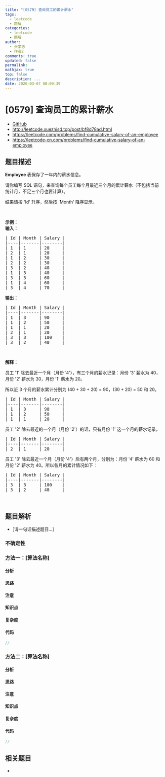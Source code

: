 ```yaml
---
title: "[0579] 查询员工的累计薪水"
tags:
  - leetcode
  - 题解
categories:
  - leetcode
  - 题解
author:
  - 张学志
  - 作者2
comments: true
updated: false
permalink:
mathjax: true
top: false
description: ...
date: 2020-03-07 00:09:39
---
```



# [0579] 查询员工的累计薪水
* [GitHub](https://github.com/algoboy101/LeetCodeCrowdsource/tree/master/_posts/QA/%5B0579%5D%20%E6%9F%A5%E8%AF%A2%E5%91%98%E5%B7%A5%E7%9A%84%E7%B4%AF%E8%AE%A1%E8%96%AA%E6%B0%B4.md)
* http://leetcode.xuezhisd.top/post/bf8d78ad.html
* https://leetcode.com/problems/find-cumulative-salary-of-an-employee
* https://leetcode-cn.com/problems/find-cumulative-salary-of-an-employee


## 题目描述

<p><strong>Employee</strong> 表保存了一年内的薪水信息。</p>

<p>请你编写 SQL 语句，来查询每个员工每个月最近三个月的累计薪水（不包括当前统计月，不足三个月也要计算）。</p>

<p>结果请按 &#39;Id&#39; 升序，然后按 &#39;Month&#39; 降序显示。</p>

<p>&nbsp;</p>

<p><strong>示例：</strong><br>
<strong>输入：</strong></p>

<pre>| Id | Month | Salary |
|----|-------|--------|
| 1  | 1     | 20     |
| 2  | 1     | 20     |
| 1  | 2     | 30     |
| 2  | 2     | 30     |
| 3  | 2     | 40     |
| 1  | 3     | 40     |
| 3  | 3     | 60     |
| 1  | 4     | 60     |
| 3  | 4     | 70     |
</pre>

<p><strong>输出：</strong></p>

<pre>| Id | Month | Salary |
|----|-------|--------|
| 1  | 3     | 90     |
| 1  | 2     | 50     |
| 1  | 1     | 20     |
| 2  | 1     | 20     |
| 3  | 3     | 100    |
| 3  | 2     | 40     |
</pre>

<p>&nbsp;</p>

<p><strong>解释：</strong></p>

<p>员工 &#39;1&#39;&nbsp;除去最近一个月（月份 &#39;4&#39;），有三个月的薪水记录：月份 &#39;3&#39;&nbsp;薪水为&nbsp;40，月份 &#39;2&#39;&nbsp;薪水为 30，月份 &#39;1&#39;&nbsp;薪水为 20。</p>

<p>所以近 3 个月的薪水累计分别为&nbsp;(40 + 30 + 20) =&nbsp;90，(30 + 20) = 50 和 20。</p>

<pre>| Id | Month | Salary |
|----|-------|--------|
| 1  | 3     | 90     |
| 1  | 2     | 50     |
| 1  | 1     | 20     |
</pre>

<p>员工 &#39;2&#39; 除去最近的一个月（月份 &#39;2&#39;）的话，只有月份 &#39;1&#39; 这一个月的薪水记录。</p>

<pre>| Id | Month | Salary |
|----|-------|--------|
| 2  | 1     | 20     |
</pre>

<p>员工 &#39;3&#39; 除去最近一个月（月份 &#39;4&#39;）后有两个月，分别为：月份 &#39;4&#39; 薪水为 60 和 月份 &#39;2&#39; 薪水为 40。所以各月的累计情况如下：</p>

<pre>| Id | Month | Salary |
|----|-------|--------|
| 3  | 3     | 100    |
| 3  | 2     | 40     |
</pre>

<p>&nbsp;</p>



## 题目解析
* [请一句话描述题目...]

### 不确定性


### 方法一：[算法名称]

#### 分析

#### 思路

#### 注意

#### 知识点

#### 复杂度

#### 代码

```cpp
//
```


### 方法二：[算法名称]

#### 分析

#### 思路

#### 注意

#### 知识点

#### 复杂度

#### 代码

```cpp
//
```


## 相关题目
* 
